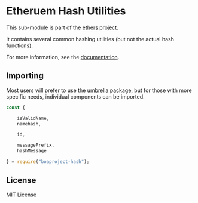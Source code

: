 Etheruem Hash Utilities
=======================

This sub-module is part of the [ethers project](https://github.com/ethers-io/ethers.js).

It contains several common hashing utilities (but not the actual hash functions).

For more information, see the [documentation](https://docs.ethers.io/v5/api/utils/hashing/).

Importing
---------

Most users will prefer to use the [umbrella package](https://www.npmjs.com/package/ethers),
but for those with more specific needs, individual components can be imported.

```javascript
const {

    isValidName,
    namehash,

    id,

    messagePrefix,
    hashMessage

} = require("boaproject-hash");
```


License
-------

MIT License
